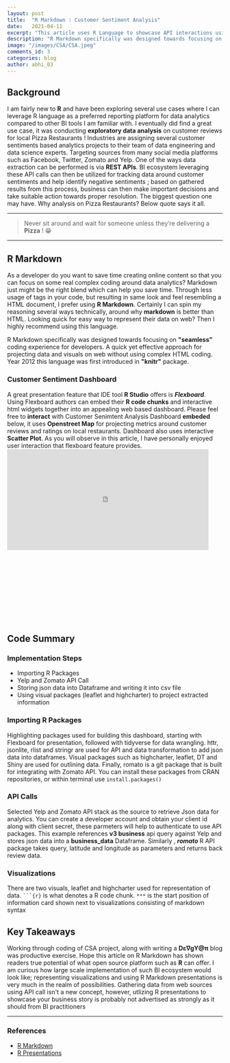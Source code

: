 ```yaml
---
layout: post
title:  "R Markdown : Customer Sentiment Analysis"
date:   2021-04-11
excerpt: "This article uses R Language to showcase API interactions using Markdown"
description: "R Markdown specifically was designed towards focusing on seamless coding experience for developers. A quick yet effective approach for projecting data and visuals on web without using complex HTML coding...."
image: "/images/CSA/CSA.jpeg"
comments_id: 3
categories: blog
author: abhi_03
---
```


<h2>Background</h2>
I am fairly new to <b>R</b> and have been exploring several use cases where I can leverage R language as a preferred reporting platform for data analytics compared to other BI tools I am familiar with. I eventually did find a great use case, it was conducting <b>exploratory data analysis</b> on customer reviews for local Pizza Restaurants ! Industries are assigning several customer sentiments based analytics projects to their team of data engineering and data science experts. Targeting sources from many social media platforms such as Facebook, Twitter, Zomato and Yelp. One of the ways data extraction can be performed is via <b>REST APIs</b>. BI ecosystem leveraging these API calls can then be utilized for tracking data around customer sentiments and help identify negative sentiments ; based on gathered results from this process, business can then make important decisions and take suitable action towards proper resolution. The biggest question one may have. Why analysis on Pizza Restaurants? Below quote says it all. 

<hr />  
<blockquote>Never sit around and wait for someone unless they’re delivering a <b>Pizza</b> ! &#128513; </blockquote>

<hr />

<h2>R Markdown</h2>
<span class="image right"><img src="{{ "/images/CSA/R Markdown.png" | absolute_url }}" alt="" /></span>As a developer do you want to save time creating online content so that you can focus on some real complex coding around data analytics? Markdown just might be the right blend which can help you save time. Through less usage of tags in your code, but resulting in same look and feel resembling a HTML document, I prefer using <b>R Markdown</b>. Certainly I can spin my reasoning several ways technically, around why <b>markdown</b> is better than HTML. Looking quick for easy way to represent their data on web? Then I highly recommend using this language.

R Markdown specifically was designed towards focusing on <b>"seamless"</b> coding experience for developers. A quick yet effective approach for projecting data and visuals on web without using complex HTML coding. Year 2012 this language was first introduced in <b>"knitr"</b> package.

<h3>Customer Sentiment Dashboard</h3>
A great presentation feature that IDE tool <b>R Studio</b> offers is <i><b>Flexboard</b></i>. Using Flexboard authors can embed their <b>R code chunks</b> and interactive html widgets together into an appealing web based dashboard. Please feel free to <b>interact</b> with Customer Senimtent Analysis Dashboard <b>embeded</b> below, it uses <b>Openstreet Map</b> for projecting metrics around customer reviews and ratings on local restaurants. Dashboard also uses interactive <b>Scatter Plot</b>. As you will observe in this article, I have personally enjoyed user interaction that flexboard feature provides.

<div style="overflow: hidden;position: relative; height:400px;"  >
      <iframe class="" rel="nofollow" style="height: 800px; width: 1600px; transform: scale(0.294167) !important; transform-origin: 0px 0px;" frameborder="0" scrolling="no" 
      src="https://abhi2020-ds.github.io/flexboard_examples/"></iframe></div>

<h2>Code Summary</h2>
<h3>Implementation Steps</h3>
<ul>
    <li>Importing R Packages</li>
    <li>Yelp and Zomato API Call</li>
    <li>Storing json data into Dataframe and writing it into csv file</li>
    <li>Using visual packages (leaflet and highcharter) to project extracted information</li>
</ul>
<h3> Importing R Packages </h3>
Highlighting packages used for building this dashboard, starting with Flexboard for presentation, followed with tidyverse for data wrangling. httr, jsonlite, rlist and stringr are used for API and data transformation to add json data into dataframes. Visual packages such as highcharter, leaflet, DT and Shiny are used for outlining data. Finally, romato is a git package that is built for integrating with Zomato API. You can install these packages from CRAN repositories, or within terminal use <code>install.packages()</code>
<script src="https://gist.github.com/abhi2020-ds/4e1d4bb2c0a3a705af2d9863eea24530.js"></script>

<h3> API Calls</h3>
Selected Yelp and Zomato API stack as the source to retrieve Json data for analytics. You can create a developer account and obtain your client id along with client secret, these parmeters will help to authenticate to use API packages. This example references <b>v3 business</b> api query against Yelp and stores json data into a <b>business_data</b> Dataframe. Similarly , <i><b>romato </b></i> R API package takes query, latitude and longitude as parameters and returns back review data.
<script src="https://gist.github.com/abhi2020-ds/7b2e3e88e40ac5701b1b1d69c279cf6b.js"></script>

<h3>Visualizations</h3>
There are two visuals, leaflet and highcharter used for representation of data. <code>```{r}</code> is what denotes a R code chunk. <code>***</code> is the start position of information card shown next to visualizations consisting of markdown syntax
<script src="https://gist.github.com/abhi2020-ds/d25e500c151df923c67d3b48aed5a342.js"></script>

<h2>Key Takeaways</h2>
Working through coding of CSA project, along with writing a <b>Dε∇gY@π</b> blog was productive exercise. Hope this article on R Markdown has shown readers true potential of what open source platform such as <b>R</b> can offer. I am curious how large scale implementation of such BI ecosystem would look like; representing visualizations and using R Markdown presentations is very much in the realm of possibilities. Gathering data from web sources using API call isn't a new concept, however, utlizing R presentations to showcase your business story is probably not advertised as strongly as it should from BI practitioners

<hr /> 
<div class="row">
    <div class="6u 12u$(small)">
        <h3>References</h3>
        <ul>
            <li><a href="https://bookdown.org/yihui/rmarkdown/">R Markdown</a></li>
            <li><a href="https://support.rstudio.com/hc/en-us/articles/200486468-Authoring-R-Presentations">R Presentations</a></li>
        </ul>
    </div>
    <applause-button style="width: 58px; height: 58px;"/>
    </div>
    
